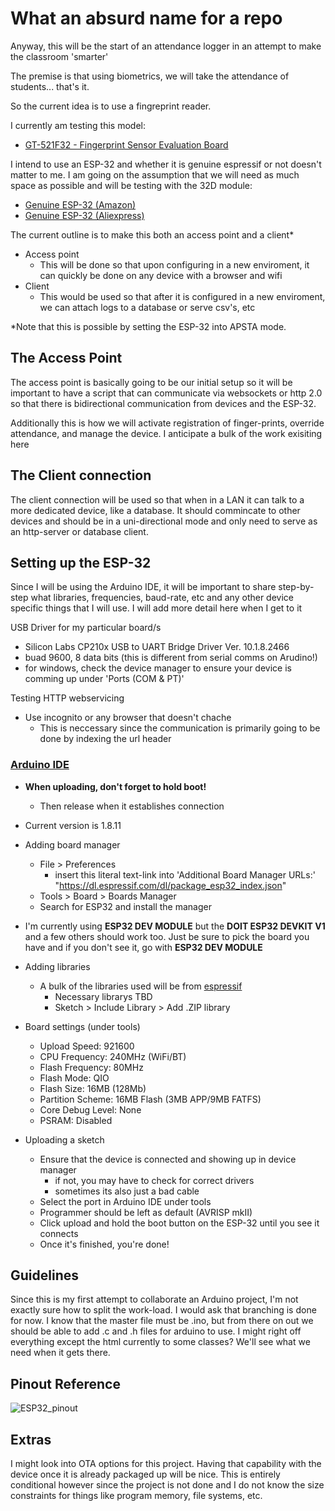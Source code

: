 # What an absurd name for a repo

Anyway, this will be the start of an attendance logger in an attempt to make the classroom 'smarter'

The premise is that using biometrics, we will take the attendance of students... that's it.

So the current idea is to use a fingreprint reader. 

I currently am testing this model:
  - [GT-521F32 - Fingerprint Sensor Evaluation Board](https://www.sparkfun.com/products/14518)

I intend to use an ESP-32 and whether it is genuine espressif or not doesn't matter to me. I am going on the assumption that we will need as much space as possible and will be testing with the 32D module:
  - [Genuine ESP-32 (Amazon)](https://www.amazon.com/HiLetgo-ESP-WROOM-32-Development-Microcontroller-Integrated/dp/B0718T232Z)
  - [Genuine ESP-32 (Aliexpress)](https://www.aliexpress.com/item/4000090132509.html)

The current outline is to make this both an access point and a client*
  - Access point
    - This will be done so that upon configuring in a new enviroment, it can quickly be done on any device with a browser and wifi
  - Client
    - This would be used so that after it is configured in a new enviroment, we can attach logs to a database or serve csv's, etc
  
  *Note that this is possible by setting the ESP-32 into APSTA mode.

## The Access Point
The access point is basically going to be our initial setup so it will be important to have a script that can communicate via websockets
or http 2.0 so that there is bidirectional communication from devices and the ESP-32.

Additionally this is how we will activate registration of finger-prints, override attendance, and manage the device.
I anticipate a bulk of the work exisiting here

## The Client connection
The client connection will be used so that when in a LAN it can talk to a more dedicated device, like a database.
It should commincate to other devices and should be in a uni-directional mode and only need to serve as an http-server or database client.

## Setting up the ESP-32
Since I will be using the Arduino IDE, it will be important to share step-by-step what libraries, frequencies, baud-rate, etc
and any other device specific things that I will use. I will add more detail here when I get to it

USB Driver for my particular board/s
  - Silicon Labs CP210x USB to UART Bridge Driver Ver. 10.1.8.2466
  - buad 9600, 8 data bits (this is different from serial comms on Arudino!)
  - for windows, check the device manager to ensure your device is comming up under 'Ports (COM & PT)'
  
Testing HTTP webservicing
  - Use incognito or any browser that doesn't chache 
    - This is neccessary since the communication is primarily going to be done by indexing the url header

### [Arduino IDE](https://www.arduino.cc/en/Main/Software)
  - **When uploading, don't forget to hold boot!**
    - Then release when it establishes connection
  - Current version is 1.8.11
  - Adding board manager
    - File > Preferences
      - insert this literal text-link into 'Additional Board Manager URLs:'
       "https://dl.espressif.com/dl/package_esp32_index.json"
     - Tools > Board > Boards Manager
      - Search for ESP32 and install the manager
  - I'm currently using **ESP32 DEV MODULE** but the **DOIT ESP32 DEVKIT V1** and a few others should work too. Just be sure to pick the board you have and if you don't see it, go with **ESP32 DEV MODULE**
  
  - Adding libraries
    - A bulk of the libraries used will be from [espressif](https://github.com/espressif/arduino-esp32)
      - Necessary librarys TBD
      - Sketch > Include Library > Add .ZIP library

  - Board settings (under tools)
    - Upload Speed: 921600
    - CPU Frequency: 240MHz (WiFi/BT)
    - Flash Frequency: 80MHz
    - Flash Mode: QIO
    - Flash Size: 16MB (128Mb)
    - Partition Scheme: 16MB Flash (3MB APP/9MB FATFS)
    - Core Debug Level: None
    - PSRAM: Disabled
  
  - Uploading a sketch
    - Ensure that the device is connected and showing up in device manager
      - if not, you may have to check for correct drivers
      - sometimes its also just a bad cable
    - Select the port in Arduino IDE under tools
    - Programmer should be left as default (AVRISP mkII)
    - Click upload and hold the boot button on the ESP-32 until you see it connects
    - Once it's finished, you're done!

## Guidelines
Since this is my first attempt to collaborate an Arduino project, I'm not exactly sure how to split the work-load.
I would ask that branching is done for now. I know that the master file must be .ino, but from there on out we should be able to add
.c and .h files for arduino to use. I might right off everything except the html currently to some classes? We'll see what we need when it gets there. 

## Pinout Reference
  ![ESP32_pinout](https://i0.wp.com/randomnerdtutorials.com/wp-content/uploads/2018/08/ESP32-DOIT-DEVKIT-V1-Board-Pinout-30-GPIOs-Copy.png)
  
  
## Extras
I might look into OTA options for this project. Having that capability with the device once it is already packaged up will be nice. This is entirely conditional however since the project is not done and I do not know the size constraints for things like program memory, file systems, etc.
